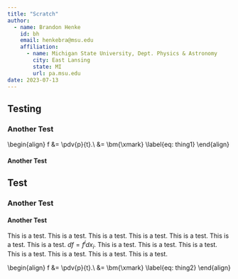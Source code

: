 ```yaml
---
title: "Scratch"
author:
  - name: Brandon Henke
    id: bh
    email: henkebra@msu.edu
    affiliation: 
      - name: Michigan State University, Dept. Physics & Astronomy
        city: East Lansing
        state: MI
        url: pa.msu.edu
date: 2023-07-13
---
```



## Testing
<div style="display:none">$\nextSection$</div>

### Another Test

\begin{align}
f
&= \pdv{p}{t}.\\
&= \bm{\xmark}
\label{eq: thing1}
\end{align}


#### Another Test

## Test
<div style="display:none">$\nextSection$</div>

### Another Test
#### Another Test
This is a test.
This is a test.
This is a test.
This is a test.
This is a test.
This is a test.
This is a test.
$df = f^idx_i$.
This is a test.
This is a test.
This is a test.
This is a test.
This is a test.
This is a test.
This is a test.

\begin{align}
f
&= \pdv{p}{t}.\\
&= \bm{\xmark}
\label{eq: thing2}
\end{align}
